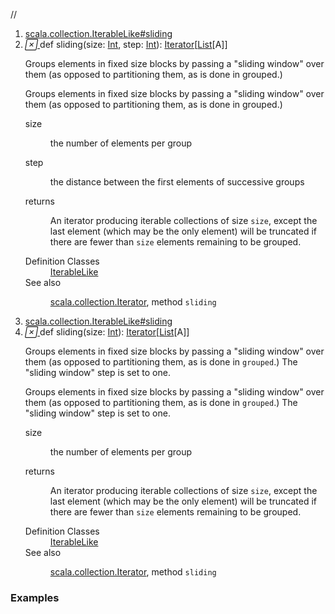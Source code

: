 //
<ol>
<li><a href="https://www.scala-lang.org/api/2.12.3/scala/collection/immutable/List.html#sliding(size:Int,step:Int):Iterator[Repr]">scala.collection.IterableLike#sliding</a></li>
<li name="scala.collection.IterableLike#sliding" visbl="pub" class="indented0 " data-isabs="false" fullcomment="yes" group="Ungrouped"> <a id="sliding(size:Int,step:Int):Iterator[Repr]"></a><a id="sliding(Int,Int):Iterator[List[A]]"></a> <span class="permalink"> <a href="../../../scala/collection/immutable/List.html#sliding(size:Int,step:Int):Iterator[Repr]" title="Permalink"> <i class="material-icons"></i> </a> </span> <span class="modifier_kind"> <span class="modifier"></span> <span class="kind">def</span> </span> <span class="symbol"> <span class="name">sliding</span><span class="params">(<span name="size">size: <a href="../../Int.html" class="extype" name="scala.Int">Int</a></span>, <span name="step">step: <a href="../../Int.html" class="extype" name="scala.Int">Int</a></span>)</span><span class="result">: <a href="../Iterator.html" class="extype" name="scala.collection.Iterator">Iterator</a>[<a href="" class="extype" name="scala.collection.immutable.List">List</a>[<span class="extype" name="scala.collection.immutable.List.A">A</span>]]</span> </span> <p class="shortcomment cmt">Groups elements in fixed size blocks by passing a "sliding window" over them (as opposed to partitioning them, as is done in grouped.)</p>
 <div class="fullcomment">
  <div class="comment cmt">
   <p>Groups elements in fixed size blocks by passing a "sliding window" over them (as opposed to partitioning them, as is done in grouped.)</p>
  </div>
  <dl class="paramcmts block">
   <dt class="param">
    size
   </dt>
   <dd class="cmt">
    <p>the number of elements per group</p>
   </dd>
   <dt class="param">
    step
   </dt>
   <dd class="cmt">
    <p>the distance between the first elements of successive groups</p>
   </dd>
   <dt>
    returns
   </dt>
   <dd class="cmt">
    <p>An iterator producing iterable collections of size <code>size</code>, except the last element (which may be the only element) will be truncated if there are fewer than <code>size</code> elements remaining to be grouped.</p>
   </dd>
  </dl>
  <dl class="attributes block"> 
   <dt>
    Definition Classes
   </dt>
   <dd>
    <a href="../IterableLike.html" class="extype" name="scala.collection.IterableLike">IterableLike</a>
   </dd>
   <dt>
    See also
   </dt>
   <dd>
    <span class="cmt"><p><a href="../Iterator.html" class="extype" name="scala.collection.Iterator">scala.collection.Iterator</a>, method <code>sliding</code></p></span>
   </dd>
  </dl>
 </div> </li>
        

<li><a href="https://www.scala-lang.org/api/2.12.3/scala/collection/immutable/List.html#sliding(size:Int):Iterator[Repr]">scala.collection.IterableLike#sliding</a></li>
<li name="scala.collection.IterableLike#sliding" visbl="pub" class="indented0 " data-isabs="false" fullcomment="yes" group="Ungrouped"> <a id="sliding(size:Int):Iterator[Repr]"></a><a id="sliding(Int):Iterator[List[A]]"></a> <span class="permalink"> <a href="../../../scala/collection/immutable/List.html#sliding(size:Int):Iterator[Repr]" title="Permalink"> <i class="material-icons"></i> </a> </span> <span class="modifier_kind"> <span class="modifier"></span> <span class="kind">def</span> </span> <span class="symbol"> <span class="name">sliding</span><span class="params">(<span name="size">size: <a href="../../Int.html" class="extype" name="scala.Int">Int</a></span>)</span><span class="result">: <a href="../Iterator.html" class="extype" name="scala.collection.Iterator">Iterator</a>[<a href="" class="extype" name="scala.collection.immutable.List">List</a>[<span class="extype" name="scala.collection.immutable.List.A">A</span>]]</span> </span> <p class="shortcomment cmt">Groups elements in fixed size blocks by passing a "sliding window" over them (as opposed to partitioning them, as is done in <code>grouped</code>.) The "sliding window" step is set to one.</p>
 <div class="fullcomment">
  <div class="comment cmt">
   <p>Groups elements in fixed size blocks by passing a "sliding window" over them (as opposed to partitioning them, as is done in <code>grouped</code>.) The "sliding window" step is set to one.</p>
  </div>
  <dl class="paramcmts block">
   <dt class="param">
    size
   </dt>
   <dd class="cmt">
    <p>the number of elements per group</p>
   </dd>
   <dt>
    returns
   </dt>
   <dd class="cmt">
    <p>An iterator producing iterable collections of size <code>size</code>, except the last element (which may be the only element) will be truncated if there are fewer than <code>size</code> elements remaining to be grouped.</p>
   </dd>
  </dl>
  <dl class="attributes block"> 
   <dt>
    Definition Classes
   </dt>
   <dd>
    <a href="../IterableLike.html" class="extype" name="scala.collection.IterableLike">IterableLike</a>
   </dd>
   <dt>
    See also
   </dt>
   <dd>
    <span class="cmt"><p><a href="../Iterator.html" class="extype" name="scala.collection.Iterator">scala.collection.Iterator</a>, method <code>sliding</code></p></span>
   </dd>
  </dl>
 </div> </li>
        </ol>


### Examples



